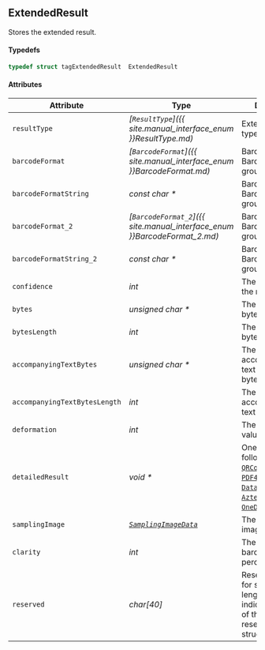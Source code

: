 
## ExtendedResult
Stores the extended result. 

#### Typedefs

```cpp
typedef struct tagExtendedResult  ExtendedResult
```  

#### Attributes
  
| Attribute | Type | Description |
|---------- | ---- | ----------- |
| `resultType` | *[`ResultType`]({{ site.manual_interface_enum }}ResultType.md)* | Extended result type. |
| `barcodeFormat` | *[`BarcodeFormat`]({{ site.manual_interface_enum }}BarcodeFormat.md)* | Barcode type in BarcodeFormat group 1. |
| `barcodeFormatString` | *const char \** | Barcode type in BarcodeFormat group 1 as string. |
| `barcodeFormat_2` | *[`BarcodeFormat_2`]({{ site.manual_interface_enum }}BarcodeFormat_2.md)* | Barcode type in BarcodeFormat group 2. |
| `barcodeFormatString_2` | *const char \** | Barcode type in BarcodeFormat group 2 as string. |
|`confidence` | *int* | The confidence of the result. |
|`bytes` | *unsigned char \** | The content in a byte array. |
|`bytesLength` | *int* | The length of the byte array. |
|`accompanyingTextBytes` | *unsigned char \** | The accompanying text content in a byte array. |
|`accompanyingTextBytesLength` | *int* | The length of the accompanying text byte array. |
|`deformation` | *int* | The deformation value. |
|`detailedResult` | *void \** | One of the following: [`QRCodeDetails`](QRCodeDetails.md), [`PDF417Details`](PDF417Details.md), [`DataMatrixDetails`](DataMatrixDetails.md), [`AztecDetails`](AztecDetails.md), [`OneDCodeDetails`](OneDCodeDetails.md). |
|`samplingImage` | *[`SamplingImageData`](SamplingImageData,md)* | The sampling image info. |
|`clarity` | *int* | The clarity of the barcode zone in percentage. |
|`reserved` | *char\[40\]* | Reserved memory for struct. The length of this array indicates the size of the memory reserved for this struct. |

